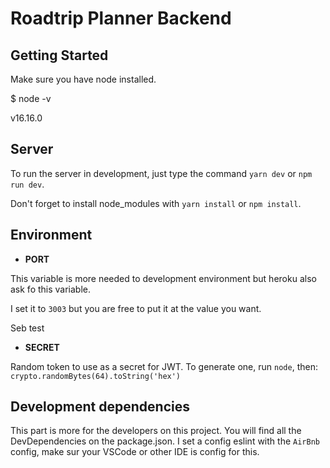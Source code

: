 # Roadtrip Planner Backend

## Getting Started

Make sure you have node installed.

$ node -v

v16.16.0

## Server

To run the server in development, just type the command `yarn dev` or `npm run dev`.

Don't forget to install node_modules with `yarn install` or `npm install`.

## Environment

- **PORT**

This variable is more needed to development environment but heroku also ask fo this variable.

I set it to `3003` but you are free to put it at the value you want.

Seb test

- **SECRET**

Random token to use as a secret for JWT. To generate one, run `node`, then: `crypto.randomBytes(64).toString('hex')`

## Development dependencies

This part is more for the developers on this project.
You will find all the DevDependencies on the package.json.
I set a config eslint with the `AirBnb` config, make sur your VSCode or other IDE is config for this.
